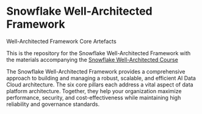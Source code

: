 # Snowflake Well-Architected Framework
Well-Architected Framework Core Artefacts

This is the repository for the Snowflake Well-Architected Framework with the materials accompanying the [Snowflake Well-Architected Course](https://learn.snowflake.com/en/courses/OD-SWA/)

The Snowflake Well-Architected Framework provides a comprehensive approach to building and managing a robust, scalable, and efficient AI Data Cloud architecture. The six core pillars each address a vital aspect of data platform architecture. Together, they help your organization maximize performance, security, and cost-effectiveness while maintaining high reliability and governance standards.

